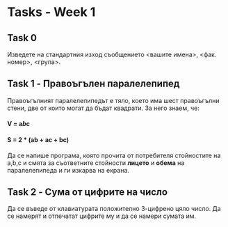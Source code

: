 # Tasks - Week 1

## Task 0

Изведете на стандартния изход съобщението <вашите имена>, <фак. номер>, <група>.

## Task 1 - Правоъгълен паралелепипед

Правоъгълният паралелепипедът е тяло, което има шест правоъгълни стени, две от които могат да бъдат квадрати.
За него знаем, че:

#### V = a*b*c 
#### S = 2 * (ab + ac + bc)

Да се напише програма, която прочита от потребителя стойностите на a,b,c и смята за съответните стойности **лицето** и **обема** на паралелепипеда и ги изкарва на екрана. 

## Task 2 - Сума от цифрите на число

Да се въведе от клавиатурата положително 3-цифрено цяло число. Да се намерят и отпечатат цифрите му и да се намери сумата им.